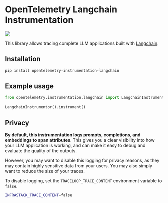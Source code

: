 # OpenTelemetry Langchain Instrumentation

<a href="https://pypi.org/project/opentelemetry-instrumentation-langchain/">
    <img src="https://badge.fury.io/py/opentelemetry-instrumentation-langchain.svg">
</a>

This library allows tracing complete LLM applications built with [Langchain](https://github.com/langchain-ai/langchain).

## Installation

```bash
pip install opentelemetry-instrumentation-langchain
```

## Example usage

```python
from opentelemetry.instrumentation.langchain import LangchainInstrumentor

LangchainInstrumentor().instrument()
```

## Privacy

**By default, this instrumentation logs prompts, completions, and embeddings to span attributes**. This gives you a clear visibility into how your LLM application is working, and can make it easy to debug and evaluate the quality of the outputs.

However, you may want to disable this logging for privacy reasons, as they may contain highly sensitive data from your users. You may also simply want to reduce the size of your traces.

To disable logging, set the `TRACELOOP_TRACE_CONTENT` environment variable to `false`.

```bash
INFRASTACK_TRACE_CONTENT=false
```
